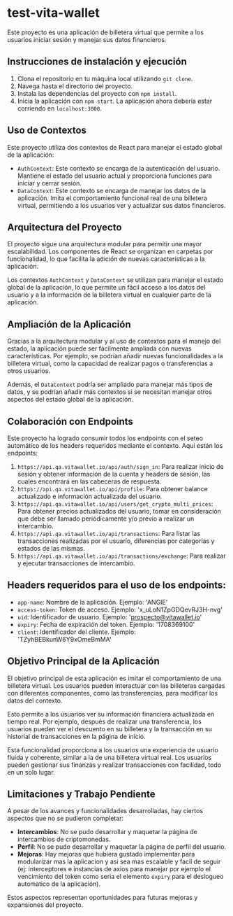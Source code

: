 # test-vita-wallet

Este proyecto es una aplicación de billetera virtual que permite a los usuarios iniciar sesión y manejar sus datos financieros.

## Instrucciones de instalación y ejecución

1. Clona el repositorio en tu máquina local utilizando `git clone`.
2. Navega hasta el directorio del proyecto.
3. Instala las dependencias del proyecto con `npm install`.
4. Inicia la aplicación con `npm start`. La aplicación ahora debería estar corriendo en `localhost:3000`.

## Uso de Contextos

Este proyecto utiliza dos contextos de React para manejar el estado global de la aplicación:

- `AuthContext`: Este contexto se encarga de la autenticación del usuario. Mantiene el estado del usuario actual y proporciona funciones para iniciar y cerrar sesión.
- `DataContext`: Este contexto se encarga de manejar los datos de la aplicación. Imita el comportamiento funcional real de una billetera virtual, permitiendo a los usuarios ver y actualizar sus datos financieros.

## Arquitectura del Proyecto

El proyecto sigue una arquitectura modular para permitir una mayor escalabilidad. Los componentes de React se organizan en carpetas por funcionalidad, lo que facilita la adición de nuevas características a la aplicación.

Los contextos `AuthContext` y `DataContext` se utilizan para manejar el estado global de la aplicación, lo que permite un fácil acceso a los datos del usuario y a la información de la billetera virtual en cualquier parte de la aplicación.

## Ampliación de la Aplicación

Gracias a la arquitectura modular y al uso de contextos para el manejo del estado, la aplicación puede ser fácilmente ampliada con nuevas características. Por ejemplo, se podrían añadir nuevas funcionalidades a la billetera virtual, como la capacidad de realizar pagos o transferencias a otros usuarios.

Además, el `DataContext` podría ser ampliado para manejar más tipos de datos, y se podrían añadir más contextos si se necesitan manejar otros aspectos del estado global de la aplicación.

## Colaboración con Endpoints

Este proyecto ha logrado consumir todos los endpoints con el seteo automático de los headers requeridos mediante el contexto. Aquí están los endpoints:

1. `https://api.qa.vitawallet.io/api/auth/sign_in`: Para realizar inicio de sesión y obtener información de la cuenta y headers de sesión, las cuales encontrará en las cabeceras de respuesta.
2. `https://api.qa.vitawallet.io/api/profile`: Para obtener balance actualizado e información actualizada del usuario.
3. `https://api.qa.vitawallet.io/api/users/get_crypto_multi_prices`: Para obtener precios actualizados del usuario, tomar en consideración que debe ser llamado periódicamente y/o previo a realizar un intercambio.
4. `https://api.qa.vitawallet.io/api/transactions`: Para listar las transacciones realizadas por el usuario, diferencias por categorías y estados de las mismas.
5. `https://api.qa.vitawallet.io/api/transactions/exchange`: Para realizar y ejecutar transacciones de intercambio.

## Headers requeridos para el uso de los endpoints:
- `app-name`: Nombre de la aplicación. Ejemplo: 'ANGIE'
- `access-token`: Token de acceso. Ejemplo: 'x_uLoN1ZpGDQevRJ3H-nvg'
- `uid`: Identificador de usuario. Ejemplo: 'prospecto@vitawallet.io'
- `expiry`: Fecha de expiración del token. Ejemplo: '1708369100'
- `client`: Identificador del cliente. Ejemplo: 'TZyhBEBkunW6Y9xOmeBmMA'

## Objetivo Principal de la Aplicación

El objetivo principal de esta aplicación es imitar el comportamiento de una billetera virtual. Los usuarios pueden interactuar con las billeteras cargadas con diferentes componentes, como las transferencias, para modificar los datos del contexto. 

Esto permite a los usuarios ver su información financiera actualizada en tiempo real. Por ejemplo, después de realizar una transferencia, los usuarios pueden ver el descuento en su billetera y la transacción en su historial de transacciones en la página de inicio.

Esta funcionalidad proporciona a los usuarios una experiencia de usuario fluida y coherente, similar a la de una billetera virtual real. Los usuarios pueden gestionar sus finanzas y realizar transacciones con facilidad, todo en un solo lugar.

## Limitaciones y Trabajo Pendiente

A pesar de los avances y funcionalidades desarrolladas, hay ciertos aspectos que no se pudieron completar:

- **Intercambios**: No se pudo desarrollar y maquetar la página de intercambios de criptomonedas.
- **Perfil**: No se pudo desarrollar y maquetar la página de perfil del usuario.
- **Mejoras**: Hay mejoras que hubiera gustado implementar para modularizar mas la aplicacion y asi sea mas escalable y facil de seguir (ej: interceptores e instancias de axios para manejar por ejemplo el vencimiento del token como seria el elemento `expiry` para el deslogueo automatico de la aplicación).

Estos aspectos representan oportunidades para futuras mejoras y expansiones del proyecto.
